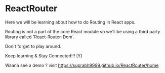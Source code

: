 # ReactRouter

Here we will be learning about how to do Routing in React apps.

Routing is not a part of the core React module so we'll be using a third party library called 'React-Router-Dom'.

Don't forget to play around.

Keep learning & Stay Connected!!! (Y)

Waana see a demo ? visit https://suprabh9999.github.io/ReactRouter/home
